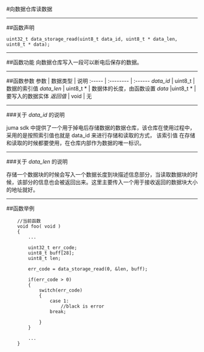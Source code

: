 #向数据仓库读数据
***
##函数声明
```
uint32_t data_storage_read(uint8_t data_id, uint8_t * data_len, uint8_t * data);
```


***
##函数功能
向数据仓库写入一段可以断电后保存的数据。

***
##函数参数
参数    | 数据类型   | 说明
:----- | :-------- | :------
*data_id*    | uint8_t  | 数据的索引值
*data_len*   | uint8_t * | 数据体的长度，由函数设置
*data*		|uint8_t * |要写入的数据实体
*返回值*  | void      | 无

***
###关于 *data_id* 的说明

juma sdk 中提供了一个用于掉电后存储数据的数据仓库，该仓库在使用过程中，采用的是按照索引值也就是 data_id 来进行存储和读取的方式，
该索引值 在存储和读取的时候都要使用，在仓库内部作为数据的唯一标识。


***
###关于 *data_len* 的说明

存储一个数据块的时候会写入一个数据长度到块描述信息部分，当读取数据块的时候，该部分的信息也会被返回出来。这里主要传入一个用于接收返回的数据块大小的地址就好。

***
##函数举例
```
	//当前函数
	void foo( void )
	{
		...
		
		uint32_t err_code;
		uint8_t buff[28];
		uint8_t len;
		
		err_code = data_storage_read(0, &len, buff);
		
		if(err_code > 0)
		{
			switch(err_code)
			{
				case 1: 
					//black is error
				break;
	
			}
		}
		
		...
	}
```	
	